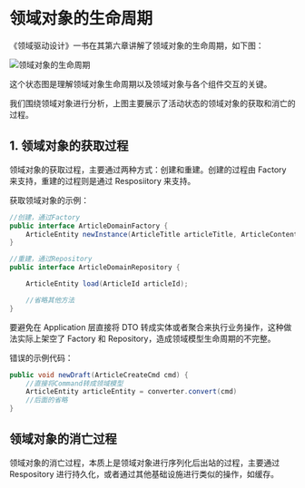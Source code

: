 # 领域对象的生命周期

《领域驱动设计》一书在其第六章讲解了领域对象的生命周期，如下图：

![领域对象的生命周期](/images/2/ct.006.png)

这个状态图是理解领域对象生命周期以及领域对象与各个组件交互的关键。

我们围绕领域对象进行分析，上图主要展示了活动状态的领域对象的获取和消亡的过程。

## 1. 领域对象的获取过程

领域对象的获取过程，主要通过两种方式：创建和重建。创建的过程由 Factory 来支持，重建的过程则是通过 Resposiitory 来支持。

获取领域对象的示例：

```java
//创建，通过Factory
public interface ArticleDomainFactory {
    ArticleEntity newInstance(ArticleTitle articleTitle, ArticleContent articleContent);
}

//重建，通过Repository
public interface ArticleDomainRepository {

    ArticleEntity load(ArticleId articleId);

    //省略其他方法
}
```

要避免在 Application 层直接将 DTO 转成实体或者聚合来执行业务操作，这种做法实际上架空了 Factory 和 Repository，造成领域模型生命周期的不完整。

错误的示例代码：

```java
public void newDraft(ArticleCreateCmd cmd) {
    //直接将Command转成领域模型
    ArticleEntity articleEntity = converter.convert(cmd)
    //后面的省略
}
```

## 领域对象的消亡过程

领域对象的消亡过程，本质上是领域对象进行序列化后出站的过程，主要通过 Respository 进行持久化，或者通过其他基础设施进行类似的操作，如缓存。

<!--@include: ../footer.md-->
